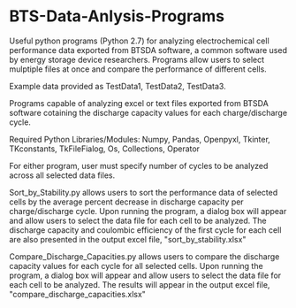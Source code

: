 # BTS-Data-Anlysis-Programs
Useful python programs (Python 2.7) for analyzing electrochemical cell performance data exported from BTSDA software, a common software used  by energy storage device researchers. Programs allow users to select mulptiple files at once and compare the performance of different cells.

Example data provided as TestData1, TestData2, TestData3.

Programs capable of analyzing excel or text files exported from BTSDA software cotaining the discharge capacity values for each charge/discharge cycle.

Required Python Libraries/Modules: Numpy, Pandas, Openpyxl, Tkinter, TKconstants, TkFileFialog, Os, Collections, Operator

For either program, user must specify number of cycles to be analyzed across all selected data files.

Sort_by_Stability.py allows users to sort the performance data of selected cells by the average percent decrease in discharge capacity per charge/discharge cycle. Upon running the program, a dialog box will appear and allow users to select the data file for each cell to be analyzed. The discharge capacity and coulombic efficiency of the first cycle for each cell are also presented in the output excel file, "sort_by_stability.xlsx" 

Compare_Discharge_Capacities.py allows users to compare the discharge capacity values for each cycle for all selected cells. Upon running the program, a dialog box will appear and allow users to select the data file for each cell to be analyzed. The results will appear in the output excel file, "compare_discharge_capacities.xlsx" 

